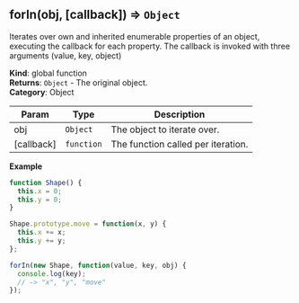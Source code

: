 <a name="forIn"></a>

## forIn(obj, [callback]) ⇒ <code>Object</code>
Iterates over own and inherited enumerable properties of an object, executing the callback for each property.
The callback is invoked with three arguments (value, key, object)

**Kind**: global function  
**Returns**: <code>Object</code> - The original object.  
**Category**: Object  

| Param | Type | Description |
| --- | --- | --- |
| obj | <code>Object</code> | The object to iterate over. |
| [callback] | <code>function</code> | The function called per iteration. |

**Example**  
```js
function Shape() {
  this.x = 0;
  this.y = 0;
}

Shape.prototype.move = function(x, y) {
  this.x += x;
  this.y += y;
};

forIn(new Shape, function(value, key, obj) {
  console.log(key);
  // -> "x", "y", "move"
});
```
